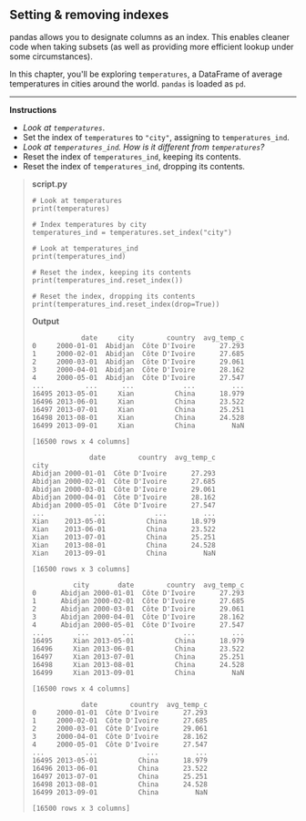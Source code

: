 ## Setting & removing indexes

pandas allows you to designate columns as an index. This enables cleaner code when taking subsets (as well as providing more efficient lookup under some circumstances).

In this chapter, you'll be exploring `temperatures`, a DataFrame of average temperatures in cities around the world. `pandas` is loaded as `pd`.

<hr>

**Instructions**

* *Look at `temperatures`*.
* Set the index of `temperatures` to `"city"`, assigning to `temperatures_ind`.
* *Look at `temperatures_ind`. How is it different from `temperatures`?*
* Reset the index of `temperatures_ind`, keeping its contents.
* Reset the index of `temperatures_ind`, dropping its contents.

> **script.py**
> ```
> # Look at temperatures
> print(temperatures)
>
> # Index temperatures by city
> temperatures_ind = temperatures.set_index("city")
>
> # Look at temperatures_ind
> print(temperatures_ind)
>
> # Reset the index, keeping its contents
> print(temperatures_ind.reset_index())
>
> # Reset the index, dropping its contents
> print(temperatures_ind.reset_index(drop=True))
> ```
>
> **Output**
> ```
>             date     city        country  avg_temp_c
> 0     2000-01-01  Abidjan  Côte D'Ivoire      27.293
> 1     2000-02-01  Abidjan  Côte D'Ivoire      27.685
> 2     2000-03-01  Abidjan  Côte D'Ivoire      29.061
> 3     2000-04-01  Abidjan  Côte D'Ivoire      28.162
> 4     2000-05-01  Abidjan  Côte D'Ivoire      27.547
> ...          ...      ...            ...         ...
> 16495 2013-05-01     Xian          China      18.979
> 16496 2013-06-01     Xian          China      23.522
> 16497 2013-07-01     Xian          China      25.251
> 16498 2013-08-01     Xian          China      24.528
> 16499 2013-09-01     Xian          China         NaN
>
> [16500 rows x 4 columns]
>
>               date        country  avg_temp_c
> city
> Abidjan 2000-01-01  Côte D'Ivoire      27.293
> Abidjan 2000-02-01  Côte D'Ivoire      27.685
> Abidjan 2000-03-01  Côte D'Ivoire      29.061
> Abidjan 2000-04-01  Côte D'Ivoire      28.162
> Abidjan 2000-05-01  Côte D'Ivoire      27.547
> ...            ...            ...         ...
> Xian    2013-05-01          China      18.979
> Xian    2013-06-01          China      23.522
> Xian    2013-07-01          China      25.251
> Xian    2013-08-01          China      24.528
> Xian    2013-09-01          China         NaN
>
> [16500 rows x 3 columns]
>
>           city       date        country  avg_temp_c
> 0      Abidjan 2000-01-01  Côte D'Ivoire      27.293
> 1      Abidjan 2000-02-01  Côte D'Ivoire      27.685
> 2      Abidjan 2000-03-01  Côte D'Ivoire      29.061
> 3      Abidjan 2000-04-01  Côte D'Ivoire      28.162
> 4      Abidjan 2000-05-01  Côte D'Ivoire      27.547
> ...        ...        ...            ...         ...
> 16495     Xian 2013-05-01          China      18.979
> 16496     Xian 2013-06-01          China      23.522
> 16497     Xian 2013-07-01          China      25.251
> 16498     Xian 2013-08-01          China      24.528
> 16499     Xian 2013-09-01          China         NaN
>
> [16500 rows x 4 columns]
>
>             date        country  avg_temp_c
> 0     2000-01-01  Côte D'Ivoire      27.293
> 1     2000-02-01  Côte D'Ivoire      27.685
> 2     2000-03-01  Côte D'Ivoire      29.061
> 3     2000-04-01  Côte D'Ivoire      28.162
> 4     2000-05-01  Côte D'Ivoire      27.547
> ...          ...            ...         ...
> 16495 2013-05-01          China      18.979
> 16496 2013-06-01          China      23.522
> 16497 2013-07-01          China      25.251
> 16498 2013-08-01          China      24.528
> 16499 2013-09-01          China         NaN
>
> [16500 rows x 3 columns]
> ```